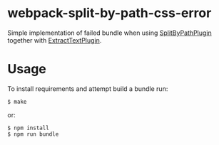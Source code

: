 webpack-split-by-path-css-error
===============================

Simple implementation of failed bundle when using
[SplitByPathPlugin](http://www.npmjs.com/package/webpack-split-by-path)
together with [ExtractTextPlugin](http://www.npmjs.com/package/extract-text-webpack-plugin).

Usage
=====

To install requirements and attempt build a bundle run:

    $ make

or:

    $ npm install
    $ npm run bundle
